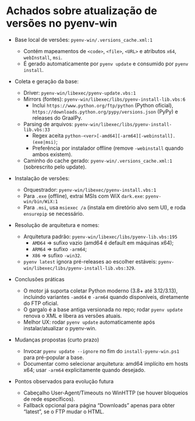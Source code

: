 # Achados sobre atualização de versões no pyenv-win

- Base local de versões: `pyenv-win/.versions_cache.xml:1`
  - Contém mapeamentos de `<code>`, `<file>`, `<URL>` e atributos `x64`, `webInstall`, `msi`.
  - É gerado automaticamente por `pyenv update` e consumido por `pyenv install`.

- Coleta e geração da base:
  - Driver: `pyenv-win/libexec/pyenv-update.vbs:1`
  - Mirrors (fontes): `pyenv-win/libexec/libs/pyenv-install-lib.vbs:6`
    - Inclui `https://www.python.org/ftp/python` (Python oficial), `https://downloads.python.org/pypy/versions.json` (PyPy) e releases do GraalPy.
  - Parsing de arquivos: `pyenv-win/libexec/libs/pyenv-install-lib.vbs:33`
    - Regex aceita `python-<ver>[-amd64][-arm64][-webinstall].(exe|msi)`;
    - Preferência por instalador offline (remove `-webinstall` quando ambos existem).
  - Caminho do cache gerado: `pyenv-win/.versions_cache.xml:1` (sobrescrito pelo update).

- Instalação de versões:
  - Orquestrador: `pyenv-win/libexec/pyenv-install.vbs:1`
  - Para `.exe` (offline), extrai MSIs com WiX `dark.exe`: `pyenv-win/bin/WiX:1`
  - Para `.msi`, usa `msiexec /a` (instala em diretório alvo sem UI), e roda `ensurepip` se necessário.

- Resolução de arquitetura e nomes:
  - Arquitetura padrão: `pyenv-win/libexec/libs/pyenv-lib.vbs:195`
    - `AMD64` => sufixo vazio (amd64 é default em máquinas x64);
    - `ARM64` => sufixo `-arm64`;
    - `X86`   => sufixo `-win32`.
  - `pyenv latest` ignora pré-releases ao escolher estáveis: `pyenv-win/libexec/libs/pyenv-install-lib.vbs:329`.

- Conclusões práticas
  - O motor já suporta coletar Python moderno (3.8+ até 3.12/3.13), incluindo variantes `-amd64` e `-arm64` quando disponíveis, diretamente do FTP oficial.
  - O gargalo é a base antiga versionada no repo; rodar `pyenv update` renova o XML e libera as versões atuais.
  - Melhor UX: rodar `pyenv update` automaticamente após instalar/atualizar o pyenv-win.

- Mudanças propostas (curto prazo)
  - Invocar `pyenv update --ignore` no fim do `install-pyenv-win.ps1` para pré-popular a base.
  - Documentar como selecionar arquitetura: amd64 implícito em hosts x64; usar `-arm64` explicitamente quando desejado.

- Pontos observados para evolução futura
  - Cabeçalho User-Agent/Timeouts no WinHTTP (se houver bloqueios de rede específicos).
  - Fallback opcional para página “Downloads” apenas para obter “latest”, se o FTP mudar o HTML.

